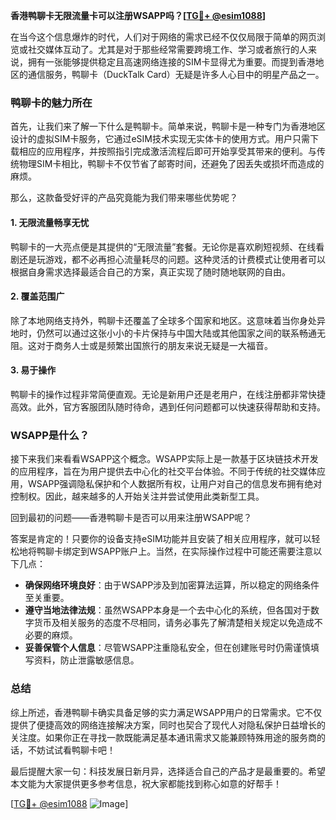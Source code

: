 **香港鸭聊卡无限流量卡可以注册WSAPP吗？[[TG💪+ @esim1088](https://t.me/s/esim1088)]**

在当今这个信息爆炸的时代，人们对于网络的需求已经不仅仅局限于简单的网页浏览或社交媒体互动了。尤其是对于那些经常需要跨境工作、学习或者旅行的人来说，拥有一张能够提供稳定且高速网络连接的SIM卡显得尤为重要。而提到香港地区的通信服务，鸭聊卡（DuckTalk Card）无疑是许多人心目中的明星产品之一。

### 鸭聊卡的魅力所在

首先，让我们来了解一下什么是鸭聊卡。简单来说，鸭聊卡是一种专门为香港地区设计的虚拟SIM卡服务，它通过eSIM技术实现无实体卡的使用方式。用户只需下载相应的应用程序，并按照指引完成激活流程后即可开始享受其带来的便利。与传统物理SIM卡相比，鸭聊卡不仅节省了邮寄时间，还避免了因丢失或损坏而造成的麻烦。

那么，这款备受好评的产品究竟能为我们带来哪些优势呢？

#### 1. 无限流量畅享无忧
鸭聊卡的一大亮点便是其提供的“无限流量”套餐。无论你是喜欢刷短视频、在线看剧还是玩游戏，都不必再担心流量耗尽的问题。这种灵活的计费模式让使用者可以根据自身需求选择最适合自己的方案，真正实现了随时随地联网的自由。

#### 2. 覆盖范围广
除了本地网络支持外，鸭聊卡还覆盖了全球多个国家和地区。这意味着当你身处异地时，仍然可以通过这张小小的卡片保持与中国大陆或其他国家之间的联系畅通无阻。这对于商务人士或是频繁出国旅行的朋友来说无疑是一大福音。

#### 3. 易于操作
鸭聊卡的操作过程非常简便直观。无论是新用户还是老用户，在线注册都非常快捷高效。此外，官方客服团队随时待命，遇到任何问题都可以快速获得帮助和支持。

### WSAPP是什么？
接下来我们来看看WSAPP这个概念。WSAPP实际上是一款基于区块链技术开发的应用程序，旨在为用户提供去中心化的社交平台体验。不同于传统的社交媒体应用，WSAPP强调隐私保护和个人数据所有权，让用户对自己的信息发布拥有绝对控制权。因此，越来越多的人开始关注并尝试使用此类新型工具。

回到最初的问题——香港鸭聊卡是否可以用来注册WSAPP呢？

答案是肯定的！只要你的设备支持eSIM功能并且安装了相关应用程序，就可以轻松地将鸭聊卡绑定到WSAPP账户上。当然，在实际操作过程中可能还需要注意以下几点：

- **确保网络环境良好**：由于WSAPP涉及到加密算法运算，所以稳定的网络条件至关重要。
- **遵守当地法律法规**：虽然WSAPP本身是一个去中心化的系统，但各国对于数字货币及相关服务的态度不尽相同，请务必事先了解清楚相关规定以免造成不必要的麻烦。
- **妥善保管个人信息**：尽管WSAPP注重隐私安全，但在创建账号时仍需谨慎填写资料，防止泄露敏感信息。

### 总结

综上所述，香港鸭聊卡确实具备足够的实力满足WSAPP用户的日常需求。它不仅提供了便捷高效的网络连接解决方案，同时也契合了现代人对隐私保护日益增长的关注度。如果你正在寻找一款既能满足基本通讯需求又能兼顾特殊用途的服务商的话，不妨试试看鸭聊卡吧！

最后提醒大家一句：科技发展日新月异，选择适合自己的产品才是最重要的。希望本文能为大家提供更多参考信息，祝大家都能找到称心如意的好帮手！

[[TG💪+ @esim1088](https://t.me/s/esim1088) ![Image](https://i.postimg.cc/4NQfJmqS/Snipaste-2025-05-13-00-14-12.png)]